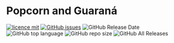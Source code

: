 # Popcorn and Guaraná

[![licence mit](https://img.shields.io/badge/license-MIT-blue.svg?style=flat-square)](http://hemersonvianna.mit-license.org/)
[![GitHub issues](https://img.shields.io/github/issues/hemersonvianna/popcorn-and-guarana.svg)](https://github.com/hemersonvianna/popcorn-and-guarana/issues)
![GitHub Release Date](https://img.shields.io/github/release-date/hemersonvianna/popcorn-and-guarana.svg)
![GitHub top language](https://img.shields.io/github/languages/top/hemersonvianna/popcorn-and-guarana.svg)
![GitHub repo size](https://img.shields.io/github/repo-size/hemersonvianna/popcorn-and-guarana.svg)
![GitHub All Releases](https://img.shields.io/github/downloads/hemersonvianna/popcorn-and-guarana/total.svg)

